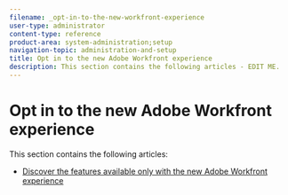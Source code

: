 ```yaml
---
filename: _opt-in-to-the-new-workfront-experience
user-type: administrator
content-type: reference
product-area: system-administration;setup
navigation-topic: administration-and-setup
title: Opt in to the new Adobe Workfront experience
description: This section contains the following articles - EDIT ME.
---
```


# Opt in to the new Adobe Workfront experience

This section contains the following articles:

* [Discover the features available only with the new Adobe Workfront experience](../../administration-and-setup/the-new-workfront-experience/feature-list-and-release-timing-for-the-new-workfront-experience.md)


